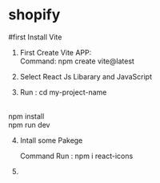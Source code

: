 # shopify

#first Install Vite

1. First Create Vite APP:
   <br>
   Command:  npm create vite@latest

2. Select React Js Libarary and JavaScript
   <br>

3. Run :  cd my-project-name
<br>
          npm install
<br>
          <a>npm run dev</a>
<br>

4. Intall some Pakege

   Command Run : <a>npm i react-icons</a>

5. 
